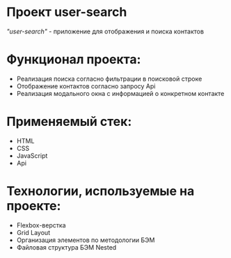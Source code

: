 # Проект user-search
*"user-search"* - приложение для отображения и поиска контактов

# Функционал проекта:
* Реализация поиска согласно фильтрации в поисковой строке
* Отображение контактов согласно запросу Api
* Реализация модального окна с информацией о конкретном контакте

# Применяемый стек:
* HTML
* CSS
* JavaScript
* Api

# Технологии, используемые на проекте:
* Flexbox-верстка
* Grid Layout
* Организация элементов по методологии БЭМ
* Файловая структура БЭМ Nested
